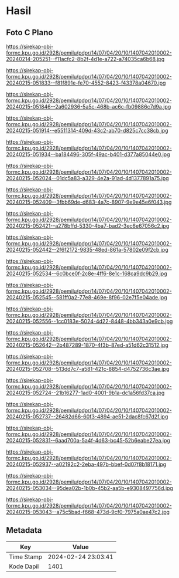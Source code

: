 # Hasil

## Foto C Plano

https://sirekap-obj-formc.kpu.go.id/2928/pemilu/pdpr/14/07/04/20/10/1407042010002-20240214-205251--f11acfc2-8b2f-4d1e-a722-a74035ca6b68.jpg

https://sirekap-obj-formc.kpu.go.id/2928/pemilu/pdpr/14/07/04/20/10/1407042010002-20240215-051833--f81f891e-fe70-4552-8423-f43378a04670.jpg

https://sirekap-obj-formc.kpu.go.id/2928/pemilu/pdpr/14/07/04/20/10/1407042010002-20240215-051846--2a602936-5a5c-468b-ac6c-fb09886c7d9a.jpg

https://sirekap-obj-formc.kpu.go.id/2928/pemilu/pdpr/14/07/04/20/10/1407042010002-20240215-051914--e5511314-409d-43c2-ab70-d825c7cc38cb.jpg

https://sirekap-obj-formc.kpu.go.id/2928/pemilu/pdpr/14/07/04/20/10/1407042010002-20240215-051934--ba184496-305f-49ac-b401-d377a85044e0.jpg

https://sirekap-obj-formc.kpu.go.id/2928/pemilu/pdpr/14/07/04/20/10/1407042010002-20240215-052024--01dc5a83-a329-4e2a-91ad-4d1377891a75.jpg

https://sirekap-obj-formc.kpu.go.id/2928/pemilu/pdpr/14/07/04/20/10/1407042010002-20240215-052409--3fbb69de-d683-4a7c-8907-9e9e45e6f043.jpg

https://sirekap-obj-formc.kpu.go.id/2928/pemilu/pdpr/14/07/04/20/10/1407042010002-20240215-052421--a278bffd-5330-4ba7-bad2-3ec6e67056c2.jpg

https://sirekap-obj-formc.kpu.go.id/2928/pemilu/pdpr/14/07/04/20/10/1407042010002-20240215-052442--2f6f2172-9835-48ed-861a-57802e09f2cb.jpg

https://sirekap-obj-formc.kpu.go.id/2928/pemilu/pdpr/14/07/04/20/10/1407042010002-20240215-052534--6c0bce0f-2c8e-4ff6-8e1c-168ca9dc9b29.jpg

https://sirekap-obj-formc.kpu.go.id/2928/pemilu/pdpr/14/07/04/20/10/1407042010002-20240215-052545--581ff0a2-77e8-469e-8f96-02e7f5e04ade.jpg

https://sirekap-obj-formc.kpu.go.id/2928/pemilu/pdpr/14/07/04/20/10/1407042010002-20240215-052556--1cc0183e-5024-4d22-8448-4bb343a0e9cb.jpg

https://sirekap-obj-formc.kpu.go.id/2928/pemilu/pdpr/14/07/04/20/10/1407042010002-20240215-052642--2b487289-1870-4f3b-87ed-a51d62c31512.jpg

https://sirekap-obj-formc.kpu.go.id/2928/pemilu/pdpr/14/07/04/20/10/1407042010002-20240215-052708--513dd7c7-a581-421c-8854-d4752736c3ae.jpg

https://sirekap-obj-formc.kpu.go.id/2928/pemilu/pdpr/14/07/04/20/10/1407042010002-20240215-052724--21b16277-1ad0-4001-9b1a-dc1a56fd37ca.jpg

https://sirekap-obj-formc.kpu.go.id/2928/pemilu/pdpr/14/07/04/20/10/1407042010002-20240215-052737--26482d66-60f3-4894-ae51-2dac8fc67d2f.jpg

https://sirekap-obj-formc.kpu.go.id/2928/pemilu/pdpr/14/07/04/20/10/1407042010002-20240215-052831--6aad700a-5a4f-4d63-bc45-52b6eabe27ea.jpg

https://sirekap-obj-formc.kpu.go.id/2928/pemilu/pdpr/14/07/04/20/10/1407042010002-20240215-052937--a02192c2-2eba-497b-bbef-0d07f8b18171.jpg

https://sirekap-obj-formc.kpu.go.id/2928/pemilu/pdpr/14/07/04/20/10/1407042010002-20240215-053034--95dea02b-1b0b-45b2-aa5b-e9308497756d.jpg

https://sirekap-obj-formc.kpu.go.id/2928/pemilu/pdpr/14/07/04/20/10/1407042010002-20240215-053043--a75c5bad-f668-473d-9cf0-7975a0ae47c2.jpg


## Metadata

| Key        | Value               |
| ---------- | ------------------- |
| Time Stamp | 2024-02-24 23:03:41 |
| Kode Dapil | 1401                |



